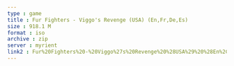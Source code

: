 ```yaml
---
type : game
title : Fur Fighters - Viggo's Revenge (USA) (En,Fr,De,Es)
size : 918.1 M
format : iso
archive : zip
server : myrient
link2 : Fur%20Fighters%20-%20Viggo%27s%20Revenge%20%28USA%29%20%28En%2CFr%2CDe%2CEs%29
---
```

